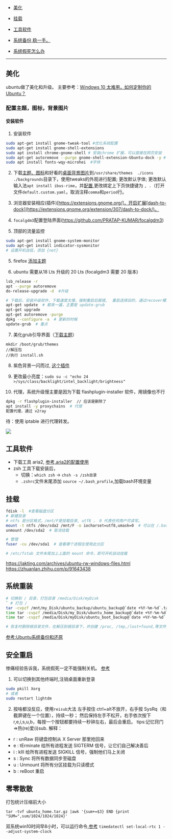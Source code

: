 - [美化](#美化)

- [挂载](#挂载)

- [工具软件](#工具软件)

- [系统备份,稳一手。](#系统重装)

- [系统假死怎么办](#安全重启)
-----

## 美化
ubuntu做了美化和升级。
主要参考：[Windows 10 太难用，如何定制你的 Ubuntu？](https://www.chainnews.com/articles/105102868075.htm)

### 配置主题，图标，背景图片
#### 安装软件
1. 安装软件
```bash
sudo apt-get install gnome-tweak-tool #优化系统配置
sudo apt-get install gnome-shell-extensions 
sudo apt install chrome-gnome-shell # 安装chrome 扩展，可以直接在网页安装
sudo apt-get autoremove --purge gnome-shell-extension-Ubuntu-dock -y # 改完配置后，再删掉；(删除ubuntu原有的dock,应该不用)，移除目录 sudo mv /usr/share/gnome-shell/extensions/ubuntu-dock@ubuntu.com   ******后面加.bk
sudo apt install fonts-wqy-microhei  #字体
```

2. 下载[主题、图标](https://www.gnome-look.org/browse/cat/)和好看的[桌面背景图片](https://wallhaven.cc/toplist)到`/usr/share/themes  ./icons ./backgrounds`目录下，使用tweaks的外观进行配置; 更改默认字体; 更改默认输入法`apt install ibus-rime`，并[配置](https://github.com/wongdean/rime-settings),更改绑定上下页快捷键为 `, .`（打开文件`default.custom.yaml`，取消注释`comma`和`period`行。


3. 浏览器安装相应(插件)[https://extensions.gnome.org/]，开启扩展[dash-to-dock](https://extensions.gnome.org/extension/307/dash-to-dock/)。

3. `focalgdm3`配置登陆界面(https://github.com/PRATAP-KUMAR/focalgdm3)

4. 顶部的流量监控
```bash
sudo apt-get install gnome-system-monitor
sudo apt-get install indicator-sysmonitor
# 设置开机自启，添加 {net}
```

5. firefox [添加主题](https://github.com/vinceliuice/WhiteSur-gtk-theme/tree/master/src/other/firefox)

6. ubuntu 需要从18 Lts 升级的 20 Lts (focalgdm3 需要 20 版本)
```bash
lsb_release -r
apt --purge autoremove
do-release-upgrade -d  #升级

# 下载后，安装升级软件，下载速度太慢，强制重启后报错,  重启选择旧的，通过recover模式
apt-get update  # 都来一遍，主要是 update-grub
apt-get upgrade
apt-get autoremove -purge
dpkg --configure -a  # 更新的时候
update-grub  # 重点
```
7. 美化grub引导界面（[下载主题](https://www.gnome-look.org/p/1009236/)）
```
mkdir /boot/grub/themes
//解压包
//执行 install.sh
```
8. 紫色背景一闪而过, [这个插件](https://extensions.gnome.org/extension/3037/good-bye-gdm-flick/)

9. 更改最小亮度：`sudo su -c "echo 24 >/sys/class/backlight/intel_backlight/brightness"`

9. 代理，系统升级慢主要是因为下载 flashplugin-installer 软件，用镜像也不行
```bash
dpkg -r flashplugin-installer  // 应该是删除了
apt install -y proxychains  # 代理
配置代理，通过 v2ray 
```
待：使用 iptable 进行代理转发。


<img style="text-align:center" src="https://tva1.sinaimg.cn/large/005zbIM7ly1gi2tgrh6yaj311y0lckcw.jpg"></img>

## 工具软件
- 下载工具 aria2, [参考,aria2的配置使用](https://www.jianshu.com/p/2f7e087f452b)
- zsh 工具下载安装后，
  - 切换：`which zsh` -> `chsh -s /zsh目录`
  - `.zshrc`文件末尾添加 `source ~/.bash_profile`,加载bash环境变量 

## 挂载
```bash
fdisk -l  #查看磁盘分区
# 新建目录 
# ntfs 是分区格式，/mnt/F是挂载目录, utf8 ， 0 代表任何用户可读写。
mount -t ntfs /dev/sda2 /mnt/F -o iocharset=utf8,umask=0  # 可以在 /.bashrc 设置一个永久别名
unmount /dev/sda2  # 取消挂载

# 管理
fuser -cu /dev/sda1  # 查看哪个进程在使用此分区

# /etc/fstab 文件末尾加上上面的 mount 命令，即可开机自动挂载
```
https://jakting.com/archives/ubuntu-rw-windows-files.html
https://zhuanlan.zhihu.com/p/91643438

## 系统重装
```bash
# 切换到 / 目录，打包目录 /media/Disk/myDisk
` # 打包 / 
tar -cvpzf /mnt/my_Disk/ubuntu_backup/ubuntu_backup@`date +%Y-%m-%d`.tar.gz --exclude=/proc --exclude=/tmp --exclude=/boot --exclude=/home --exclude=/lost+found --exclude=/media --exclude=/mnt --exclude=/run --exclude=/sys / >/tmp/tarlog
time tar -cvpzf /media/Disk/my_Disk/ubuntu_home_backup@`date +%Y-%m-%d`.tar.gz /home   # 打包 /home,可选
time tar -cvpzf /media/Disk/myDisk/ubuntu_boot_backup@`date +%Y-%m-%d`.tar.gz /boot    # 打包  /boot 重要

# 恢复时删除根目录文件，在解压到根目录下，并创建 /proc, /tmp,/lost+found,等文件夹
```
[参考:Ubuntu系统备份和还原](https://blog.csdn.net/qq_35523593/article/details/78545530)

## 安全重启
惨痛经验告诉我，系统假死一定不能强制关机。
[参考](https://blog.csdn.net/sunny_580/article/details/78996975)
1. 可以切换到其他终端时,注销桌面重新登录
```bash
sudo pkill Xorg
# 或者
sudo restart lightdm
```
2. 按啥都没反应，使用`reisub`大法
左手按住 ctrl+alt不放开，右手按 SysRq（和截屏键在一个位置），持续一秒；
然后保持左手不松开，右手依次按下r,e,i,s,u,b，每按一个按钮都要持续一秒钟左右，最后会重启。
tips:记忆窍门=>热(re)爱(i)sub.
解释：
- r : unRaw 将键盘控制从 X Server 那里抢回来
- e : tErminate 给所有进程发送 SIGTERM 信号，让它们自己解决善后
- i : kIll 给所有进程发送 SIGKILL 信号，强制他们马上关闭
- s : Sync 将所有数据同步至磁盘
- u : Unmount 将所有分区挂载为只读模式
- b : reBoot 重启

## 零零散散
打包统计压缩前大小
```
tar -tvf ubuntu_home.tar.gz |awk '{sum+=$3} END {print "SUM=",sum/1024/1024/1024}'
```

双系统win10时间早8小时，可以运行命令,[参考](https://www.jianshu.com/p/5c1db6364141)
`timedatectl set-local-rtc 1 --adjust-system-clock`


